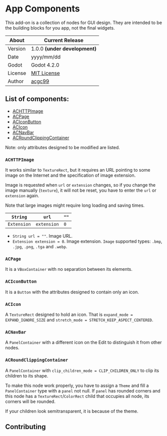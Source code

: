 # App Components

This add-on is a collection of nodes for GUI design. They are intended to be the building blocks for you app, not the final widgets.

| About      | Current Release                     |
|------------|-------------------------------------|
| Version    | 1.0.0 **(under development)**       |
| Date       | yyyy/mm/dd                          |
| Godot      | Godot 4.2.0                         |
| License    | [MIT License](./LICENSE.md)     |
| Author     | [acgc99](https://github.com/acgc99) |

## List of components:
- [ACHTTPImage](#achttpimage)
- [ACPage](#acpage)
- [ACIconButton](#aciconbutton)
- [ACIcon](#acicon)
- [ACNavBar](#acnavbar)
- [ACRoundClippingContainer](#acroundclippingcontainer)

Note: only attributes designed to be modified are listed.

### `ACHTTPImage` <a name="achttpimage"></a>

It works similar to `TextureRect`, but it requires an URL pointing to some image on the Internet and the specification of image extension.

Image is requested when `url` or `extension` changes, so if you change the image manually (`texture`), it will not be reset, you have to enter the `url` or `extension` again.

Note that large images might require long loading and saving times.

| `String`    | `url`       | `""` |
|-------------|-------------|------|
| `Extension` | `extension` | `0`  |


- `String url = ""`. Image URL.
- `Extension extension = 0`. Image extension. `Image` supported types: `.bmp`, `.jpg`, `.png`, `.tga` and `.webp`.

### `ACPage` <a name="acpage"></a>

It is a `VBoxContainer` with no separation between its elements.

### `ACIconButton` <a name="aciconbutton"></a>

It is a `Button` with the attributes designed to contain only an icon.

### `ACIcon` <a name="acicon"></a>

A `TextureRect` designed to hold an icon. That is `expand_mode = EXPAND_IGNORE_SIZE` and `stretch_mode = STRETCH_KEEP_ASPECT_CENTERED`.

### `ACNavBar` <a name="acnavbar"></a>

A `PanelContainer` with a different icon on the Edit to distinguish it from other nodes.

### `ACRoundClippingContainer` <a name="acroundclippingcontainer"></a>

A `PanelContainer` with `clip_children_mode = CLIP_CHILDREN_ONLY` to clip its children to its shape.

To make this node work properly, you have to assign a `Theme` and fill a `PanelContainer` type with a `panel` not null. If `panel` has rounded corners and this node has a `TextureRect`/`ColorRect` child that occupies all node, its corners will be rounded.

If your children look semitransparent, it is because of the theme.

## Contributing